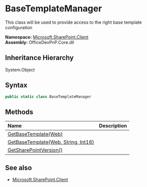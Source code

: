 # BaseTemplateManager
This class will be used to provide access to the right base template configuration  

**Namespace:** [Microsoft.SharePoint.Client](Microsoft.SharePoint.Client.md)  
**Assembly:** OfficeDevPnP.Core.dll  
## Inheritance Hierarchy
System.Object  
## Syntax
```C#
public static class BaseTemplateManager
```
## Methods
|**Name**|**Description**|
|:-----|:-----|
| [GetBaseTemplate(Web)](Microsoft.SharePoint.Client.BaseTemplateManager.GetBaseTemplateWeb.md) | 
| [GetBaseTemplate(Web, String, Int16)](Microsoft.SharePoint.Client.BaseTemplateManager.GetBaseTemplateWebStringInt16.md) | 
| [GetSharePointVersion()](Microsoft.SharePoint.Client.BaseTemplateManager.GetSharePointVersion.md) | 
## See also
- [Microsoft.SharePoint.Client](Microsoft.SharePoint.Client.md)
